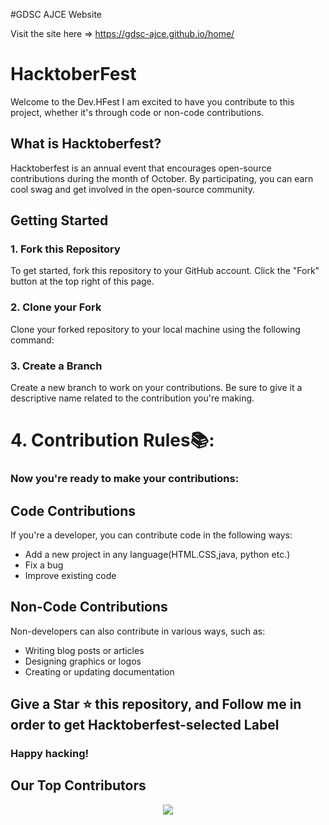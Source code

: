 #GDSC AJCE Website

Visit the site here => https://gdsc-ajce.github.io/home/


# HacktoberFest
Welcome to the Dev.HFest I am  excited to have you contribute to this project, whether it's through code or non-code contributions.

## What is Hacktoberfest?
Hacktoberfest is an annual event that encourages open-source contributions during the month of October. By participating, you can earn cool swag and get involved in the open-source community.
## Getting Started
### 1. Fork this Repository
To get started, fork this repository to your GitHub account. Click the "Fork" button at the top right of this page.
### 2. Clone your Fork

Clone your forked repository to your local machine using the following command:

### 3. Create a Branch
Create a new branch to work on your contributions. Be sure to give it a descriptive name related to the contribution you're making.

# 4. Contribution Rules📚:
### Now you're ready to make your contributions:

## Code Contributions
If you're a developer, you can contribute code in the following ways:

- Add a new project in any language(HTML.CSS,java, python etc.)
- Fix a bug
- Improve existing code

## Non-Code Contributions
Non-developers can also contribute in various ways, such as:

- Writing blog posts or articles
- Designing graphics or logos
- Creating or updating documentation


## Give a Star ⭐ this repository, and Follow me in order to get Hacktoberfest-selected Label



### Happy hacking!

## Our Top Contributors 
<p align="center"><a href="https://github.com/debrajrout/Dev.HFest/graphs/contributors">
  <img src="https://contributors-img.web.app/image?repo=debrajrout/Dev.HFest" />
</a></p>
